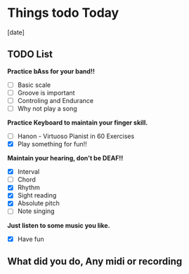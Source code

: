 # Things todo Today

[date]

## TODO List

__Practice bAss for your band!!__

- [ ] Basic scale
- [ ] Groove is important
- [ ] Controling and Endurance
- [ ] Why not play a song  

__Practice Keyboard to maintain your finger skill.__

- [ ] Hanon - Virtuoso Pianist in 60 Exercises
- [x] Play something for fun!!  

__Maintain your hearing, don't be DEAF!!__

- [x] Interval
- [ ] Chord
- [x] Rhythm
- [x] Sight reading
- [x] Absolute pitch
- [ ] Note singing  

__Just listen to some music you like.__

- [x] Have fun  

## What did you do, Any midi or recording

